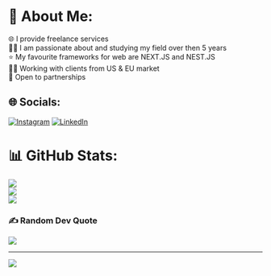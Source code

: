 # 💫 About Me:
🌐 I provide freelance services<br>🧑‍💻 I am passionate about and studying my field over then 5 years<br>⭐️ My favourite frameworks for web are NEXT.JS and NEST.JS<br>👨‍💻 Working with clients from US & EU market<br>🤝 Open to partnerships


## 🌐 Socials:
[![Instagram](https://img.shields.io/badge/Instagram-%23E4405F.svg?logo=Instagram&logoColor=white)](https://instagram.com/dmytro_hopenko) [![LinkedIn](https://img.shields.io/badge/LinkedIn-%230077B5.svg?logo=linkedin&logoColor=white)](https://linkedin.com/in/dmytro-hopenko) 

# 📊 GitHub Stats:
![](https://github-readme-stats.vercel.app/api?username=DmytroHopenko&theme=outrun&hide_border=false&include_all_commits=false&count_private=false)<br/>
![](https://github-readme-streak-stats.herokuapp.com/?user=DmytroHopenko&theme=outrun&hide_border=false)<br/>
![](https://github-readme-stats.vercel.app/api/top-langs/?username=DmytroHopenko&theme=outrun&hide_border=false&include_all_commits=false&count_private=false&layout=compact)

### ✍️ Random Dev Quote
![](https://quotes-github-readme.vercel.app/api?type=horizontal&theme=radical)

---
[![](https://visitcount.itsvg.in/api?id=DmytroHopenko&icon=0&color=0)](https://visitcount.itsvg.in)

<!-- Proudly created with GPRM ( https://gprm.itsvg.in ) -->
